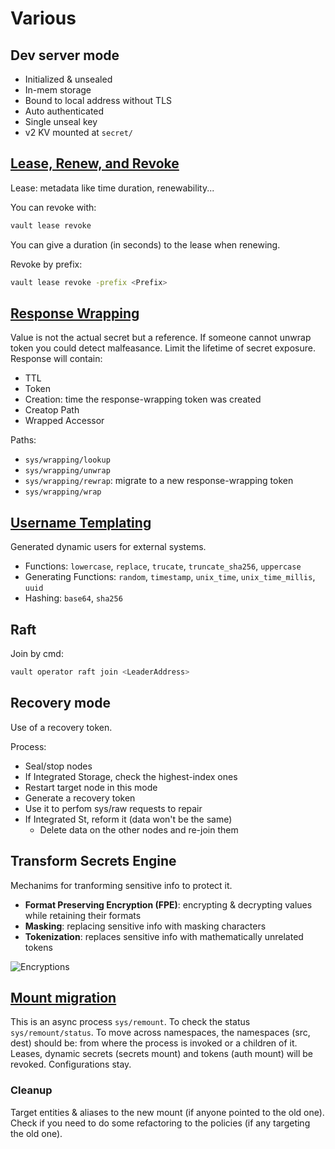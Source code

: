 # Various 

## Dev server mode
- Initialized & unsealed
- In-mem storage
- Bound to local address without TLS
- Auto authenticated
- Single unseal key
- v2 KV mounted at `secret/`

## [Lease, Renew, and Revoke](https://developer.hashicorp.com/vault/docs/concepts/lease)
Lease: metadata like time duration, renewability... 

You can revoke with:
```sh
vault lease revoke
```

You can give a duration (in seconds) to the lease when renewing.

Revoke by prefix:
```sh
vault lease revoke -prefix <Prefix>
```

## [Response Wrapping](https://developer.hashicorp.com/vault/docs/concepts/response-wrapping)
Value is not the actual secret but a reference. If someone cannot unwrap token you could detect 
malfeasance. Limit the lifetime of secret exposure. Response will contain:
- TTL
- Token
- Creation: time the response-wrapping token was created
- Creatop Path
- Wrapped Accessor

Paths:
- `sys/wrapping/lookup`
- `sys/wrapping/unwrap`
- `sys/wrapping/rewrap`: migrate to a new response-wrapping token
- `sys/wrapping/wrap`

## [Username Templating](https://developer.hashicorp.com/vault/docs/concepts/username-templating)
Generated dynamic users for external systems.
- Functions: `lowercase`, `replace`, `trucate`, `truncate_sha256`, `uppercase`
- Generating Functions: `random`, `timestamp`, `unix_time`, `unix_time_millis`, `uuid`
- Hashing: `base64`, `sha256`

## Raft
Join by cmd:
```sh
vault operator raft join <LeaderAddress>
```

## Recovery mode
Use of a recovery token. 

Process:
- Seal/stop nodes
- If Integrated Storage, check the highest-index ones
- Restart target node in this mode
- Generate a recovery token
- Use it to perfom sys/raw requests to repair
- If Integrated St, reform it (data won't be the same)
    - Delete data on the other nodes and re-join them

## Transform Secrets Engine
Mechanims for tranforming sensitive info to protect it.
- **Format Preserving Encryption (FPE)**: encrypting & decrypting values while retaining their 
formats
- **Masking**: replacing sensitive info with masking characters
- **Tokenization**: replaces sensitive info with mathematically unrelated tokens

![Encryptions](encryptions.avif)

## [Mount migration](https://developer.hashicorp.com/vault/docs/concepts/mount-migration)
This is an async process `sys/remount`. To check the status `sys/remount/status`. To move across 
namespaces, the namespaces (src, dest) should be: from where the process is invoked or a children
of it. Leases, dynamic secrets (secrets mount) and tokens (auth mount) will be revoked. 
Configurations stay.

### Cleanup
Target entities & aliases to the new mount (if anyone pointed to the old one). Check if you need to
do some refactoring to the policies (if any targeting the old one).